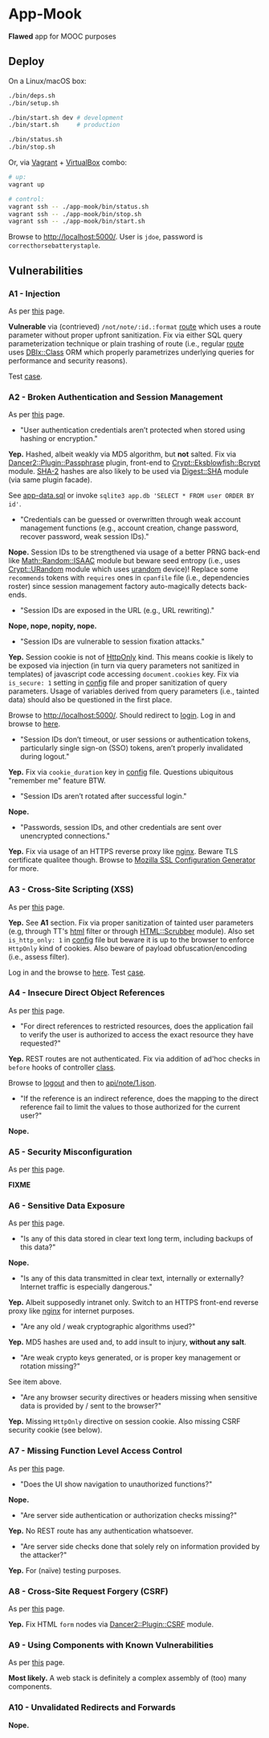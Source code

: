 # App-Mook

**Flawed** app for MOOC purposes

## Deploy

On a Linux/macOS box:

```bash
./bin/deps.sh
./bin/setup.sh

./bin/start.sh dev # development
./bin/start.sh     # production

./bin/status.sh
./bin/stop.sh
```

Or, via [Vagrant](https://www.vagrantup.com/) + [VirtualBox](https://www.virtualbox.org/) combo:

```bash
# up:
vagrant up

# control:
vagrant ssh -- ./app-mook/bin/status.sh
vagrant ssh -- ./app-mook/bin/stop.sh
vagrant ssh -- ./app-mook/bin/start.sh
```

Browse to [http://localhost:5000/](http://localhost:5000/). User is `jdoe`, password is `correcthorsebatterystaple`.

## Vulnerabilities

### A1 - Injection

As per [this](https://www.owasp.org/index.php/Top_10_2013-A1-Injection) page.

**Vulnerable** via (contrieved) `/not/note/:id.:format` [route](lib/App/Mook/NOT/Note.pm) which uses a route parameter without proper upfront sanitization. Fix via either SQL query parameterization technique or plain trashing of route (i.e., regular [route](lib/App/Mook/API/Note.pm) uses [DBIx::Class](https://metacpan.org/pod/DBIx::Class) ORM which properly parametrizes underlying queries for performance and security reasons).

Test [case](t/004_not_note_routes.t).

### A2 - Broken Authentication and Session Management

As per [this](https://www.owasp.org/index.php/Top_10_2013-A2-Broken_Authentication_and_Session_Management) page.

- "User authentication credentials aren’t protected when stored using hashing or encryption."

**Yep.** Hashed, albeit weakly via MD5 algorithm, but **not** salted. Fix via [Dancer2::Plugin::Passphrase](https://metacpan.org/pod/Dancer2::Plugin::Passphrase) plugin, front-end to [Crypt::Eksblowfish::Bcrypt](https://metacpan.org/pod/Crypt::Eksblowfish::Bcrypt) module. [SHA-2](https://en.wikipedia.org/wiki/Sha-2) hashes are also likely to be used via [Digest::SHA](https://metacpan.org/pod/Digest::SHA) module (via same plugin facade).

See [app-data.sql](app-data.sql) or invoke `sqlite3 app.db 'SELECT * FROM user ORDER BY id'`.

- "Credentials can be guessed or overwritten through weak account management functions (e.g., account creation, change password, recover password, weak session IDs)."

**Nope.** Session IDs to be strengthened via usage of a better PRNG back-end like [Math::Random::ISAAC](https://metacpan.org/pod/Math::Random::ISAAC) module but beware seed entropy (i.e., uses [Crypt::URandom](https://metacpan.org/pod/Crypt::URandom) module which uses [urandom](https://linux.die.net/man/4/urandom) device)! Replace some `recommends` tokens with `requires` ones in `cpanfile` file (i.e., dependencies roster) since session management factory auto-magically detects back-ends.

- "Session IDs are exposed in the URL (e.g., URL rewriting)."

**Nope, nope, nopity, nope.**

- "Session IDs are vulnerable to session fixation attacks."

**Yep.** Session cookie is not of [HttpOnly](https://www.owasp.org/index.php/HttpOnly) kind. This means cookie is likely to be exposed via injection (in turn via query parameters not sanitized in templates) of javascript code accessing `document.cookies` key. Fix via `is_secure: 1` setting in [config](config.yml) file and proper sanitization of query parameters. Usage of variables derived from query parameters (i.e., tainted data) should also be questioned in the first place.

Browse to [http://localhost:5000/](http://localhost:5000/). Should redirect to [login](http://localhost:5000/login). Log in and browse to [here](http://localhost:5000/?title=%22%3E%3Cscript%3Ealert(document.cookies)%3C/script%3E).

- "Session IDs don’t timeout, or user sessions or authentication tokens, particularly single sign-on (SSO) tokens, aren’t properly invalidated during logout."

**Yep.** Fix via `cookie_duration` key in [config](config.yml) file. Questions ubiquitous "remember me" feature BTW.

- "Session IDs aren’t rotated after successful login."

**Nope.**

- "Passwords, session IDs, and other credentials are sent over unencrypted connections."

**Yep.** Fix via usage of an HTTPS reverse proxy like [nginx](http://nginx.org/). Beware TLS certificate qualitee though. Browse to [Mozilla SSL Configuration Generator](https://mozilla.github.io/server-side-tls/ssl-config-generator/) for more.

### A3 - Cross-Site Scripting (XSS)

As per [this](https://www.owasp.org/index.php/Top_10_2013-A3-Cross-Site_Scripting_(XSS)) page.

**Yep.** See **A1** section. Fix via proper sanitization of tainted user parameters (e.g, through TT's [html](http://template-toolkit.org/docs/manual/Filters.html#section_html) filter or through [HTML::Scrubber](https://metacpan.org/pod/HTML::Scrubber) module). Also set `is_http_only: 1` in [config](config.yml) file but beware it is up to the browser to enforce `HttpOnly` kind of cookies. Also beware of payload obfuscation/encoding (i.e., assess filter).

Log in and the browse to [here](http://localhost:5000/?title="><script>alert("Pwned!")</script>). Test [case](t/006_xss.t).

### A4 - Insecure Direct Object References

As per [this](https://www.owasp.org/index.php/Top_10_2013-A4-Insecure_Direct_Object_References) page.

- "For direct references to restricted resources, does the application fail to verify the user is authorized to access the exact resource they have requested?"

**Yep.** REST routes are not authenticated. Fix via addition of ad'hoc checks in `before` hooks of controller [class](lib/App/Sec/API/Note.pm).

Browse to [logout](http://localhost:5000/logout) and then to [api/note/1.json](http://localhost:5000/api/note/1.json).

- "If the reference is an indirect reference, does the mapping to the direct reference fail to limit the values to those authorized for the current user?"

**Nope.**

### A5 - Security Misconfiguration

As per [this](https://www.owasp.org/index.php/Top_10_2013-A5-Security_Misconfiguration) page.

**FIXME**

### A6 - Sensitive Data Exposure

As per [this](https://www.owasp.org/index.php/Top_10_2013-A6-Sensitive_Data_Exposure) page.

- "Is any of this data stored in clear text long term, including backups of this data?"

**Nope.**

- "Is any of this data transmitted in clear text, internally or externally? Internet traffic is especially dangerous."

**Yep.** Albeit supposedly intranet only. Switch to an HTTPS front-end reverse proxy like [nginx](http://nginx.org/) for internet purposes.

- "Are any old / weak cryptographic algorithms used?"

**Yep.** MD5 hashes are used and, to add insult to injury, **without any salt**.

- "Are weak crypto keys generated, or is proper key management or rotation missing?"

See item above.

- "Are any browser security directives or headers missing when sensitive data is provided by / sent to the browser?"

**Yep.** Missing `HttpOnly` directive on session cookie. Also missing CSRF security cookie (see below).

### A7 - Missing Function Level Access Control

As per [this](https://www.owasp.org/index.php/Top_10_2013-A7-Missing_Function_Level_Access_Control) page.

- "Does the UI show navigation to unauthorized functions?"

**Nope.**

- "Are server side authentication or authorization checks missing?"

**Yep.** No REST route has any authentication whatsoever.

- "Are server side checks done that solely rely on information provided by the attacker?"

**Yep.** For (naïve) testing purposes.

### A8 - Cross-Site Request Forgery (CSRF)

As per [this](https://www.owasp.org/index.php/Top_10_2013-A8-Cross-Site_Request_Forgery_(CSRF)) page.

**Yep.** Fix HTML `form` nodes via [Dancer2::Plugin::CSRF](https://metacpan.org/pod/Dancer2::Plugin::CSRF) module.

### A9 - Using Components with Known Vulnerabilities

As per [this](https://www.owasp.org/index.php/Top_10_2013-A9-Using_Components_with_Known_Vulnerabilities) page.

**Most likely.** A web stack is definitely a complex assembly of (too) many components.

### A10 - Unvalidated Redirects and Forwards

**Nope.**
